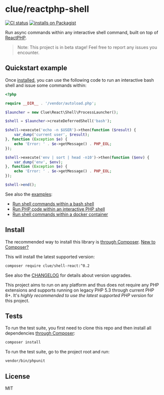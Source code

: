 # clue/reactphp-shell

[![CI status](https://github.com/clue/reactphp-shell/actions/workflows/ci.yml/badge.svg)](https://github.com/clue/reactphp-shell/actions)
[![installs on Packagist](https://img.shields.io/packagist/dt/clue/shell-react?color=blue&label=installs%20on%20Packagist)](https://packagist.org/packages/clue/shell-react)

Run async commands within any interactive shell command, built on top of [ReactPHP](https://reactphp.org/).

> Note: This project is in beta stage! Feel free to report any issues you encounter.

## Quickstart example

Once [installed](#install), you can use the following code to run an interactive
bash shell and issue some commands within:

```php
<?php

require __DIR__ . '/vendor/autoload.php';

$launcher = new Clue\React\Shell\ProcessLauncher();

$shell = $launcher->createDeferredShell('bash');

$shell->execute('echo -n $USER')->then(function ($result) {
    var_dump('current user', $result);
}, function (Exception $e) {
    echo 'Error: ' . $e->getMessage() . PHP_EOL;
});

$shell->execute('env | sort | head -n10')->then(function ($env) {
    var_dump('env', $env);
}, function (Exception $e) {
    echo 'Error: ' . $e->getMessage() . PHP_EOL;
});

$shell->end();
```

See also the [examples](examples/):

* [Run shell commands within a bash shell](examples/bash.php)
* [Run PHP code within an interactive PHP shell](examples/php.php)
* [Run shell commands within a docker container](examples/docker.php)

## Install

The recommended way to install this library is [through Composer](https://getcomposer.org/).
[New to Composer?](https://getcomposer.org/doc/00-intro.md)

This will install the latest supported version:

```bash
composer require clue/shell-react:^0.2
```

See also the [CHANGELOG](CHANGELOG.md) for details about version upgrades.

This project aims to run on any platform and thus does not require any PHP
extensions and supports running on legacy PHP 5.3 through current PHP 8+.
It's *highly recommended to use the latest supported PHP version* for this project.

## Tests

To run the test suite, you first need to clone this repo and then install all
dependencies [through Composer](https://getcomposer.org/):

```bash
composer install
```

To run the test suite, go to the project root and run:

```bash
vendor/bin/phpunit
```

## License

MIT
